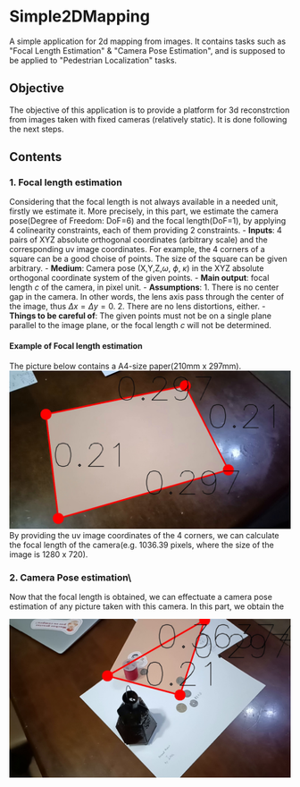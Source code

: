 # Simple2DMapping
A simple application for 2d mapping from images. It contains tasks such as "Focal Length Estimation" &amp; "Camera Pose Estimation", and is supposed to be applied to "Pedestrian Localization" tasks.


## Objective
The objective of this application is to provide a platform for 3d reconstrction from images taken with fixed cameras (relatively static). It is done following the next steps.

## Contents
### 1. __Focal length estimation__
Considering that the focal length is not always available in a needed unit, firstly we estimate it.
More precisely, in this part, we estimate the camera pose(Degree of Freedom: DoF=6) and the focal length(DoF=1), by applying 4 colinearity constraints, each of them providing 2 constraints.
    - __Inputs__: 4 pairs of XYZ absolute orthogonal coordinates (arbitrary scale) and the corresponding uv image coordinates. For example, the 4 corners of a square can be a good choise of points. The size of the square can be given arbitrary. 
    - __Medium__: Camera pose (X,Y,Z,$\omega$, $\phi$, $\kappa$) in the XYZ absolute orthogonal coordinate system of the given points.
    - __Main output__: focal length $c$ of the camera, in pixel unit.
    - __Assumptions__: 1. There is no center gap in the camera. In other words, the lens axis pass through the center of the image, thus $\Delta x=\Delta y=0$. 2. There are no lens distortions, either.
    - __Things to be careful of__: The given points must not be on a single plane parallel to the image plane, or the focal length $c$ will not be determined.

#### Example of Focal length estimation
The picture below contains a A4-size paper(210mm x 297mm).
![A4-size paper](figure/focal_length_demo.jpg)
By providing the uv image coordinates of the 4 corners, we can calculate the focal length of the camera(e.g. 1036.39 pixels, where the size of the image is 1280 x 720).

### 2. __Camera Pose estimation__\
Now that the focal length is obtained, we can effectuate a camera pose estimation of any picture taken with this camera. In this part, we obtain the 

![dining table](figure/camera_pose_estimation_demo.jpg)

